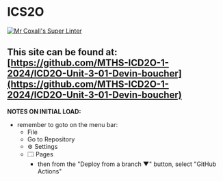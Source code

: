 # ICS2O

[![Mr Coxall's Super Linter](https://github.com/MTHS-ICD2O-1-2024/ICD2O-Unit-3-01-Devin-boucher/workflows/Mr%20Coxall's%20Super%20Linter/badge.svg)](https://github.com/MTHS-ICD2O-1-2024/ICD2O-Unit-3-01-Devin-boucher/actions)

This site can be found at: [https://github.com/MTHS-ICD2O-1-2024/ICD2O-Unit-3-01-Devin-boucher](https://github.com/MTHS-ICD2O-1-2024/ICD2O-Unit-3-01-Devin-boucher)
---

**NOTES ON INITIAL LOAD:**
- remember to goto on the menu bar:
  - File
  - Go to Repository
  - ⚙ Settings
  - 🗔 Pages
    - then from the "Deploy from a branch ▼" button, select "GitHub Actions"
